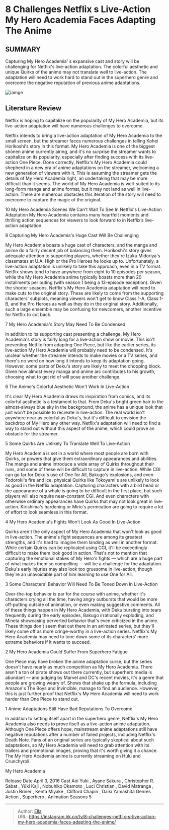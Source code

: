 # 8 Challenges Netflix s Live-Action My Hero Academia Faces Adapting The Anime


## SUMMARY 


 Capturing 
My Hero Academia&#39;
s expansive cast and story will be challenging for Netflix&#39;s live-action adaptation. 
 The colorful aesthetic and unique Quirks of the anime may not translate well to live-action. 
 The adaptation will need to work hard to stand out in the superhero genre and overcome the negative reputation of previous anime adaptations. 

![iamge](https://static1.srcdn.com/wordpress/wp-content/uploads/2018/12/My-Hero-Academia-Season-4-Poster.jpg)

## Literature Review
Netflix is hoping to capitalize on the popularity of My Hero Academia, but its live-action adaptation will have numerous challenges to overcome.




Netflix intends to bring a live-action adaptation of My Hero Academia to the small screen, but the streamer faces numerous challenges in telling Kohei Horikoshi&#39;s story in this format. My Hero Academia is one of the biggest shōnen anime currently airing, and it&#39;s no surprise the streamer wants to capitalize on its popularity, especially after finding success with its live-action One Piece. Done correctly, Netflix&#39;s My Hero Academia could shepherd in a new era of anime adaptations on the streamer, welcoming a new generation of viewers with it.
This is assuming the streamer gets the details of My Hero Academia right, an undertaking that may be more difficult than it seems. The world of My Hero Academia is well-suited to its long-form manga and anime format, but it may not land as well in live-action. There are numerous obstacles this iteration of the story will need to overcome to capture the magic of the original.
            

 10 My Hero Academia Scenes We Can&#39;t Wait To See In Netflix&#39;s Live-Action Adaptation 
My Hero Academia contains many heartfelt moments and thrilling action sequences for viewers to look forward to in Netflix’s live-action adaptation.




 8  Capturing My Hero Academia&#39;s Huge Cast Will Be Challenging 
        

My Hero Academia boasts a huge cast of characters, and the manga and anime do a fairly decent job of balancing them. Horikoshi&#39;s story gives adequate attention to supporting players, whether they&#39;re Izuku Midoriya&#39;s classmates at U.A. High or the Pro Heroes he looks up to. Unfortunately, a live-action adaptation is unlikely to take this approach, even in a TV format. Netflix shows tend to have anywhere from eight to 10 episodes per season, while the My Hero Academia anime typically boasts more than 20 installments per outing (with season 1 being a 13-episode exception).
Given the shorter seasons, Netflix&#39;s My Hero Academia adaptation will need to make cuts to the original story. These are likely to come from the supporting characters&#39; subplots, meaning viewers won&#39;t get to know Class 1-A, Class 1-B, and the Pro Heroes as well as they do in the original story. Additionally, such a large ensemble may be confusing for newcomers, another incentive for Netflix to cut back.





 7  My Hero Academia&#39;s Story May Need To Be Condensed 
        

In addition to its supporting cast presenting a challenge, My Hero Academia&#39;s story is fairly long for a live-action show or movie. This isn&#39;t preventing Netflix from adapting One Piece, but like the earlier series, its live-action My Hero Academia will probably need to be condensed. It&#39;s unclear whether the streamer intends to make movies or a TV series, and there&#39;s no word on how long it intends to keep its adaptation going. However, some parts of Deku&#39;s story are likely to meet the chopping block. Given how almost every manga and anime arc contributes to his growth, choosing what to get rid of will pose another challenge.





 6  The Anime&#39;s Colorful Aesthetic Won&#39;t Work In Live-Action 
        

It&#39;s clear My Hero Academia draws its inspiration from comics, and its colorful aesthetic is a testament to that. From Deku&#39;s bright green hair to the almost-always blue sky in the background, the anime has a unique look that just won&#39;t be possible to recreate in live-action. The real world isn&#39;t anywhere near as colorful as Deku&#39;s, but it&#39;s difficult to envision the backdrop of My Hero any other way. Netflix&#39;s adaptation will need to find a way to stand out without this aspect of the anime, which could prove an obstacle for the streamer.





 5  Some Quirks Are Unlikely To Translate Well To Live-Action 


My Hero Academia is set in a world where most people are born with Quirks, or powers that give them extraordinary appearances and abilities. The manga and anime introduce a wide array of Quirks throughout their runs, and some of these will be difficult to capture in live-action. While CGI can go far for Deku&#39;s use of One for All, Bakugo&#39;s explosions, and even Todoroki&#39;s fire and ice, physical Quirks like Tokoyami&#39;s are unlikely to look as good in the Netflix adaptation.
Capturing characters with a bird head or the appearance of a whale is going to be difficult in the first place, but such players will also require near-constant CGI. And even characters with otherwise ordinary appearances have Quirks that may not look great in live-action. Kirishima&#39;s hardening or Mirio&#39;s permeation are going to require a lot of effort to look seamless in this format.





 4  My Hero Academia&#39;s Fights Won&#39;t Look As Good In Live-Action 

Quirks aren&#39;t the only aspect of My Hero Academia that won&#39;t look as good in live-action. The anime&#39;s fight sequences are among its greatest strengths, and it&#39;s hard to imagine them landing as well in another format. While certain Quirks can be replicated using CGI, it&#39;ll be exceedingly difficult to make them look good in action. That&#39;s not to mention that capturing the emotional stakes of My Hero&#39;s fights — which are a huge part of what makes them so compelling — will be a challenge for the adaptation. Deku&#39;s early injuries may also look too gruesome in live-action, though they&#39;re an unavoidable part of him learning to use One for All.





 3  Some Characters&#39; Behavior Will Need To Be Toned Down In Live-Action 
        

Over-the-top behavior is par for the course with anime, whether it&#39;s characters crying all the time, having angry outbursts that would be more off-putting outside of animation, or even making suggestive comments. All of these things happen in My Hero Academia, with Deku bursting into tears frequently during the early episodes, Bakugo irrationally exploding, and Mineta showcasing perverted behavior that&#39;s even criticized in the anime. These things don&#39;t seem that out there in an animated series, but they&#39;ll likely come off as more cringe-worthy in a live-action series. Netflix&#39;s My Hero Academia may need to tone down some of its characters&#39; more extreme behaviors if it wants to succeed.





 2  My Hero Academia Could Suffer From Superhero Fatigue 

One Piece may have broken the anime adaptation curse, but the series doesn&#39;t have nearly as much competition as My Hero Academia. There aren&#39;t a ton of pirate shows out there currently, but superhero media is abundant — and judging by Marvel and DC&#39;s recent movies, it&#39;s a genre that people are growing weary of. Shows that shake up the formula, including Amazon&#39;s The Boys and Invincible, manage to find an audience. However, this is just further proof that Netflix&#39;s My Hero Academia will need to work harder than One Piece to stand out.





 1  Anime Adaptations Still Have Bad Reputations To Overcome 
        

In addition to setting itself apart in the superhero genre, Netflix&#39;s My Hero Academia also needs to prove itself as a live-action anime adaptation. Although One Piece offers hope, mainstream anime adaptations still have negative reputations after a number of failed projects, including Netflix&#39;s Death Note. Fans of an original series are typically skeptical about such adaptations, so My Hero Academia will need to grab attention with its trailers and promotional images, proving that it&#39;s worth giving it a chance.
The My Hero Academia anime is currently streaming on Hulu and Crunchyroll. 


 My Hero Academia 

 Release Date   April 3, 2016    Cast   Aoi Yuki , Ayane Sakura , Christopher R. Sabat , Yûki Kaji , Nobuhiko Okamoto , Luci Christian , David Matranga , Justin Briner , Kenta Miyake , Clifford Chapin , Daiki Yamashita    Genres   Action , Superhero , Animation    Seasons   5    





---

> Author: [Ella](https://instagram.hk.cn/)  
> URL: https://instagram.hk.cn/tv/8-challenges-netflix-s-live-action-my-hero-academia-faces-adapting-the-anime/  

